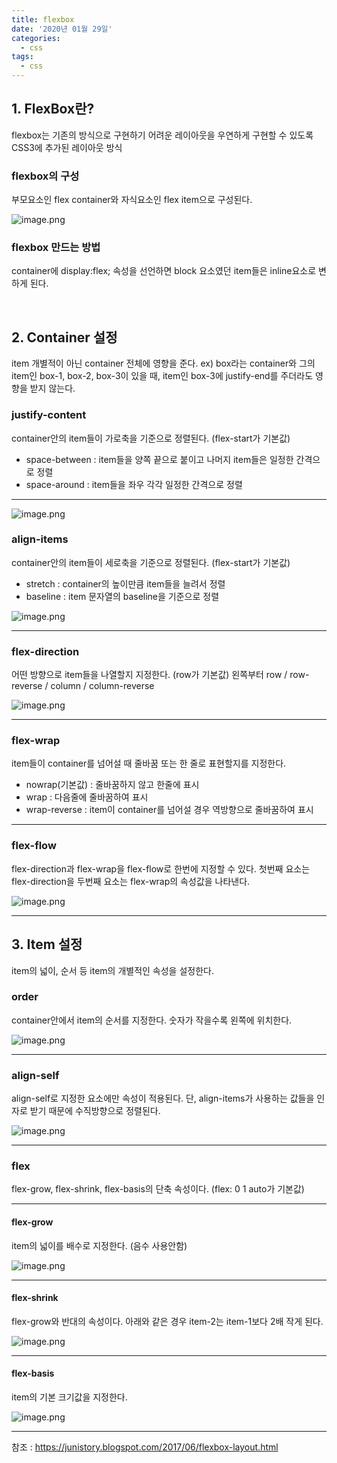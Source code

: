 ```yaml
---
title: flexbox
date: '2020년 01월 29일'
categories:
  - css
tags:
  - css
---
```


## 1. FlexBox란?

flexbox는 기존의 방식으로 구현하기 어려운 레이아웃을 우연하게 구현할 수 있도록 CSS3에 추가된 레이아웃 방식

### flexbox의 구성

부모요소인 flex container와 자식요소인 flex item으로 구성된다.

![image.png](https://images.velog.io/post-images/ppl8709/06b1e5e0-428f-11ea-954c-2f896f9f7c7c/image.png)

### flexbox 만드는 방법

container에 display:flex; 속성을 선언하면 block 요소였던 item들은 inline요소로 변하게 된다.

</br>

## 2. Container 설정

item 개별적이 아닌 container 전체에 영향을 준다.
ex) box라는 container와 그의 item인 box-1, box-2, box-3이 있을 때, item인 box-3에 justify-end를 주더라도 영향을 받지 않는다.

### justify-content

container안의 item들이 가로축을 기준으로 정렬된다. (flex-start가 기본값)

- space-between : item들을 양쪽 끝으로 붙이고 나머지 item들은 일정한 간격으로 정렬
- space-around : item들을 좌우 각각 일정한 간격으로 정렬

---

![image.png](https://images.velog.io/post-images/ppl8709/74de1750-428f-11ea-a087-77a9e605a7b0/image.png)

### align-items

container안의 item들이 세로축을 기준으로 정렬된다. (flex-start가 기본값)

- stretch : container의 높이만큼 item들을 늘려서 정렬
- baseline : item 문자열의 baseline을 기준으로 정렬

![image.png](https://images.velog.io/post-images/ppl8709/1985bba0-4290-11ea-a7b7-9d75f838c5bb/image.png)

---

### flex-direction

어떤 방향으로 item들을 나열할지 지정한다. (row가 기본값)
왼쪽부터 row / row-reverse / column / column-reverse

![image.png](https://images.velog.io/post-images/ppl8709/ea112f20-4290-11ea-8fb4-7bddcf1bd6b1/image.png)

---

### flex-wrap

item들이 container를 넘어설 때 줄바꿈 또는 한 줄로 표현할지를 지정한다.

- nowrap(기본값) : 줄바꿈하지 않고 한줄에 표시
- wrap : 다음줄에 줄바꿈하여 표시
- wrap-reverse : item이 container를 넘어설 경우 역방향으로 줄바꿈하여 표시

---

### flex-flow

flex-direction과 flex-wrap을 flex-flow로 한번에 지정할 수 있다.
첫번째 요소는 flex-direction을 두번째 요소는 flex-wrap의 속성값을 나타낸다.

![image.png](https://images.velog.io/post-images/ppl8709/849b1ab0-4291-11ea-8fb4-7bddcf1bd6b1/image.png)

---

## 3. Item 설정

item의 넓이, 순서 등 item의 개별적인 속성을 설정한다.

### order

container안에서 item의 순서를 지정한다. 숫자가 작을수록 왼쪽에 위치한다.

![image.png](https://images.velog.io/post-images/ppl8709/3dab33f0-4292-11ea-a3bf-dfdf70119473/image.png)

---

### align-self

align-self로 지정한 요소에만 속성이 적용된다. 단, align-items가 사용하는 값들을 인자로 받기 때문에 수직방향으로 정렬된다.

![image.png](https://images.velog.io/post-images/ppl8709/99639480-4292-11ea-a3bf-dfdf70119473/image.png)

---

### flex

flex-grow, flex-shrink, flex-basis의 단축 속성이다. (flex: 0 1 auto가 기본값)

---

#### flex-grow

item의 넓이를 배수로 지정한다. (음수 사용안함)

![image.png](https://images.velog.io/post-images/ppl8709/c41d6d30-4293-11ea-8efc-61c7a582211e/image.png)

---

#### flex-shrink

flex-grow와 반대의 속성이다.
아래와 같은 경우 item-2는 item-1보다 2배 작게 된다.

![image.png](https://images.velog.io/post-images/ppl8709/f95cdda0-4293-11ea-8efc-61c7a582211e/image.png)

---

#### flex-basis

item의 기본 크기값을 지정한다.

![image.png](https://images.velog.io/post-images/ppl8709/262b5af0-4294-11ea-a2e9-99572f34b354/image.png)

---

참조 : https://junistory.blogspot.com/2017/06/flexbox-layout.html

